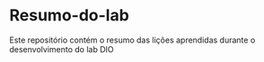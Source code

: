 # Resumo-do-lab
Este repositório contém o resumo das lições aprendidas durante o desenvolvimento do lab DIO
